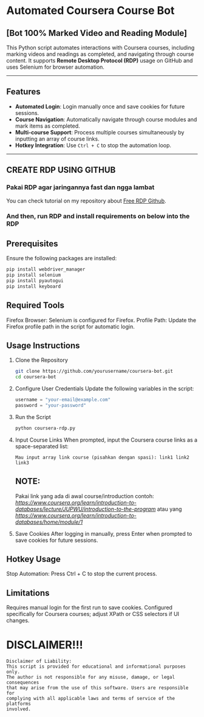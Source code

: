# Automated Coursera Course Bot
## [Bot 100% Marked Video and Reading Module]

This Python script automates interactions with Coursera courses, including marking videos and readings as completed, and navigating through course content. It supports **Remote Desktop Protocol (RDP)** usage on GitHub and uses Selenium for browser automation.

---

## Features
- **Automated Login**: Login manually once and save cookies for future sessions.
- **Course Navigation**: Automatically navigate through course modules and mark items as completed.
- **Multi-course Support**: Process multiple courses simultaneously by inputting an array of course links.
- **Hotkey Integration**: Use `Ctrl + C` to stop the automation loop.

---

## CREATE RDP USING GITHUB
### Pakai RDP agar jaringannya fast dan ngga lambat
You can check tutorial on my repository about [Free RDP Github](https://github.com/fikriarmiafahmi/freeRDP).
### And then, run RDP and install requirements on below into the RDP

## Prerequisites
Ensure the following packages are installed:
```bash
pip install webdriver_manager
pip install selenium
pip install pyautogui
pip install keyboard
```

## Required Tools
Firefox Browser: Selenium is configured for Firefox.
Profile Path: Update the Firefox profile path in the script for automatic login.

## Usage Instructions
1. Clone the Repository
   ```bash
   git clone https://github.com/yourusername/coursera-bot.git
   cd coursera-bot
   ```
2. Configure User Credentials
   Update the following variables in the script:
   ```python
   username = "your-email@example.com"
   password = "your-password"
   ```
3. Run the Script
   ```bash
   python coursera-rdp.py
   ```

4. Input Course Links
   When prompted, input the Coursera course links as a space-separated list:
   ```text
   Mau input array link course (pisahkan dengan spasi): link1 link2 link3
   ```
   ## NOTE:
   Pakai link yang ada di awal course/introduction
   contoh:
   *https://www.coursera.org/learn/introduction-to-databases/lecture/JUPWU/introduction-to-the-program*
   atau yang
   *https://www.coursera.org/learn/introduction-to-databases/home/module/1*
   

6. Save Cookies
After logging in manually, press Enter when prompted to save cookies for future sessions.

## Hotkey Usage
Stop Automation: Press Ctrl + C to stop the current process.
## Limitations
Requires manual login for the first run to save cookies.
Configured specifically for Coursera courses; adjust XPath or CSS selectors if UI changes.

# DISCLAIMER!!!
```hash
Disclaimer of Liability:
This script is provided for educational and informational purposes only. 
The author is not responsible for any misuse, damage, or legal consequences 
that may arise from the use of this software. Users are responsible for 
complying with all applicable laws and terms of service of the platforms 
involved.
```
